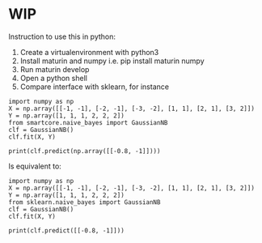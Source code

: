# WIP

Instruction to use this in python:

1. Create a virtualenvironment with python3
2. Install maturin and numpy i.e. pip install maturin numpy
3. Run maturin develop
4. Open a python shell
5. Compare interface with sklearn, for instance

```
import numpy as np
X = np.array([[-1, -1], [-2, -1], [-3, -2], [1, 1], [2, 1], [3, 2]])
Y = np.array([1, 1, 1, 2, 2, 2])
from smartcore.naive_bayes import GaussianNB
clf = GaussianNB()
clf.fit(X, Y)

print(clf.predict(np.array([[-0.8, -1]])))
```

Is equivalent to:
```
import numpy as np
X = np.array([[-1, -1], [-2, -1], [-3, -2], [1, 1], [2, 1], [3, 2]])
Y = np.array([1, 1, 1, 2, 2, 2])
from sklearn.naive_bayes import GaussianNB
clf = GaussianNB()
clf.fit(X, Y)

print(clf.predict([[-0.8, -1]]))
```
